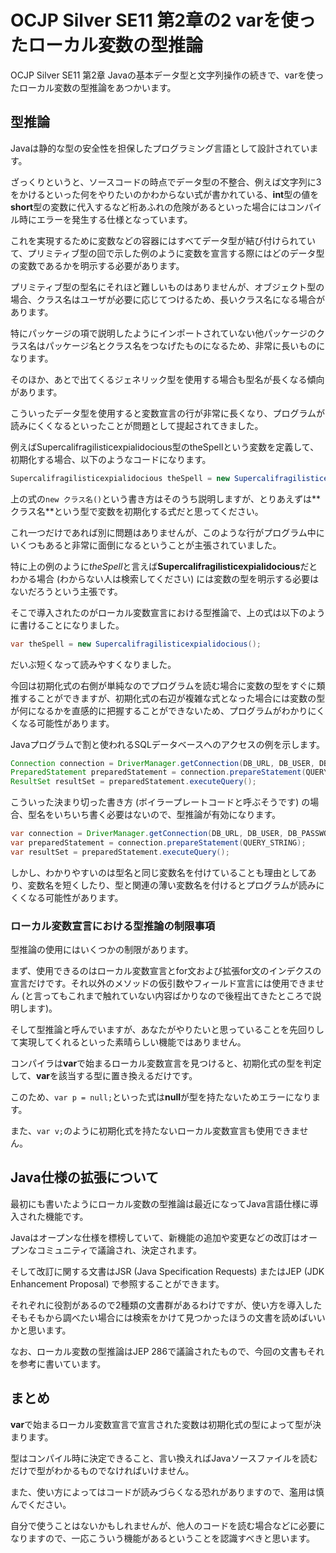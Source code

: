 # OCJP Silver SE11 第2章の2 varを使ったローカル変数の型推論
OCJP Silver SE11 第2章 Javaの基本データ型と文字列操作の続きで、varを使ったローカル変数の型推論をあつかいます。

## 型推論

Javaは静的な型の安全性を担保したプログラミング言語として設計されています。

ざっくりというと、ソースコードの時点でデータ型の不整合、例えば文字列に3をかけるといった何をやりたいのかわからない式が書かれている、**int**型の値を**short**型の変数に代入するなど桁あふれの危険があるといった場合にはコンパイル時にエラーを発生する仕様となっています。

これを実現するために変数などの容器にはすべてデータ型が結び付けられていて、プリミティブ型の回で示した例のように変数を宣言する際にはどのデータ型の変数であるかを明示する必要があります。

プリミティブ型の型名にそれほど難しいものはありませんが、オブジェクト型の場合、クラス名はユーザが必要に応じてつけるため、長いクラス名になる場合があります。

特にパッケージの項で説明したようにインポートされていない他パッケージのクラス名はパッケージ名とクラス名をつなげたものになるため、非常に長いものになります。

そのほか、あとで出てくるジェネリック型を使用する場合も型名が長くなる傾向があります。

こういったデータ型を使用すると変数宣言の行が非常に長くなり、プログラムが読みにくくなるといったことが問題として提起されてきました。

例えばSupercalifragilisticexpialidocious型のtheSpellという変数を定義して、初期化する場合、以下のようなコードになります。

```java
Supercalifragilisticexpialidocious theSpell = new Supercalifragilisticexpialidocious();
```

上の式の```new クラス名()```という書き方はそのうち説明しますが、とりあえずは**
クラス名**という型で変数を初期化する式だと思ってください。

これ一つだけであれば別に問題はありませんが、このような行がプログラム中にいくつもあると非常に面倒になるということが主張されていました。

特に上の例のように*theSpell*と言えば**Supercalifragilisticexpialidocious**だとわかる場合 (わからない人は検索してください) には変数の型を明示する必要はないだろうという主張です。

そこで導入されたのがローカル変数宣言における型推論で、上の式は以下のように書けることになりました。

```java
var theSpell = new Supercalifragilisticexpialidocious();
```

だいぶ短くなって読みやすくなりました。

今回は初期化式の右側が単純なのでプログラムを読む場合に変数の型をすぐに類推することができますが、初期化式の右辺が複雑な式となった場合には変数の型が何になるかを直感的に把握することができないため、プログラムがわかりにくくなる可能性があります。

Javaプログラムで割と使われるSQLデータベースへのアクセスの例を示します。

```java
Connection connection = DriverManager.getConnection(DB_URL, DB_USER, DB_PASSWORD);
PreparedStatement preparedStatement = connection.prepareStatement(QUERY_STRING);
ResultSet resultSet = preparedStatement.executeQuery();
```

こういった決まり切った書き方 (ボイラープレートコードと呼ぶそうです) の場合、型名をいちいち書く必要はないので、型推論が有効になります。

```java
var connection = DriverManager.getConnection(DB_URL, DB_USER, DB_PASSWORD);
var preparedStatement = connection.prepareStatement(QUERY_STRING);
var resultSet = preparedStatement.executeQuery();
```

しかし、わかりやすいのは型名と同じ変数名を付けていることも理由としてあり、変数名を短くしたり、型と関連の薄い変数名を付けるとプログラムが読みにくくなる可能性があります。

### ローカル変数宣言における型推論の制限事項

型推論の使用にはいくつかの制限があります。

まず、使用できるのはローカル変数宣言とfor文および拡張for文のインデクスの宣言だけです。それ以外のメソッドの仮引数やフィールド宣言には使用できません (と言ってもこれまで触れていない内容ばかりなので後程出てきたところで説明します)。

そして型推論と呼んでいますが、あなたがやりたいと思っていることを先回りして実現してくれるといった素晴らしい機能ではありません。

コンパイラは**var**で始まるローカル変数宣言を見つけると、初期化式の型を判定して、**var**を該当する型に置き換えるだけです。

このため、```var p = null;```といった式は**null**が型を持たないためエラーになります。

また、```var v;```のように初期化式を持たないローカル変数宣言も使用できません。

## Java仕様の拡張について

最初にも書いたようにローカル変数の型推論は最近になってJava言語仕様に導入された機能です。

Javaはオープンな仕様を標榜していて、新機能の追加や変更などの改訂はオープンなコミュニティで議論され、決定されます。

そして改訂に関する文書はJSR (Java Specification Requests) またはJEP (JDK Enhancement Proposal) で参照することができます。

それぞれに役割があるので2種類の文書群があるわけですが、使い方を導入したそもそもから調べたい場合には検索をかけて見つかったほうの文書を読めばいいかと思います。

なお、ローカル変数の型推論はJEP 286で議論されたもので、今回の文書もそれを参考に書いています。

## まとめ

**var**で始まるローカル変数宣言で宣言された変数は初期化式の型によって型が決まります。

型はコンパイル時に決定できること、言い換えればJavaソースファイルを読むだけで型がわかるものでなければいけません。

また、使い方によってはコードが読みづらくなる恐れがありますので、濫用は慎んでください。

自分で使うことはないかもしれませんが、他人のコードを読む場合などに必要になりますので、一応こういう機能があるということを認識すべきと思います。
